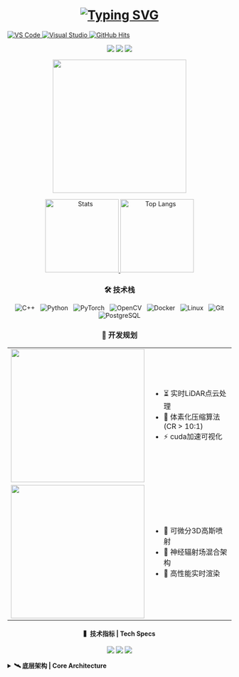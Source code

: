<h1 align="center"> 
  <a href="https://git.io/typing-svg">
    <img src="https://readme-typing-svg.herokuapp.com?font=Fira+Code&pause=1000&width=400&lines=嗨👋，我是+DocMingo%0A3D视觉算法工程师" alt="Typing SVG" />
  </a>
</h1>

<p align="left">
  <a href="https://github.com/DocMingo?tab=repositories">
    <img alt="VS Code" 
         src="https://img.shields.io/badge/Editor-VS_Code-007ACC?logo=visualstudiocode&logoColor=white&style=flat">
  </a>
  <a href="https://github.com/DocMingo?tab=repositories">
    <img alt="Visual Studio" 
         src="https://img.shields.io/badge/IDE-Visual_Studio-5C2D91?logo=visualstudio&logoColor=white&style=flat">
  </a>
    <a href="https://github.com/DocMingo">
    <img alt="GitHub Hits" src="https://img.shields.io/github/followers/DocMingo?label=Follow%20%40DocMingo&style=social">
  </a>
</p>


<!-- 3D技术栈徽章 -->
<p align="center">
  <img src="https://img.shields.io/badge/-LiDAR点云%20渲染-8A2BE2?logo=opencv&logoColor=white">
  <img src="https://img.shields.io/badge/-3DGS-FF8C00?logo=blender&logoColor=white">
  <img src="https://img.shields.io/badge/-PCL-00BFFF?logo=pointcloud&logoColor=white">
</p>

<img src="https://media1.giphy.com/media/13HgwGsXF0aiGY/giphy.gif" width="300" style="display:block; margin:auto;" />


<!-- 双卡片统计布局 -->
<p align="center">
  <a href="https://github.com/DocMingo">
    <img height="165" src="https://github-readme-stats.vercel.app/api?username=DocMingo&count_private=true&theme=radical&show_icons=true&include_all_commits=true" alt="Stats" />
  </a>
  <a href="https://github.com/DocMingo">
    <img height="165" src="https://github-readme-stats.vercel.app/api/top-langs/?username=DocMingo&layout=compact&theme=radical&langs_count=6&hide=html,css" alt="Top Langs" />
  </a>
</p>

<h3 align="center">🛠 技术栈</h3>
<p align="center">
  <img src="https://img.shields.io/badge/-C++-00599C?logo=cplusplus&logoColor=white" title="C++" hspace="4">
  <img src="https://img.shields.io/badge/-Python-3776AB?logo=python&logoColor=white" title="Python" hspace="4">
  <img src="https://img.shields.io/badge/-PyTorch-EE4C2C?logo=pytorch&logoColor=white" title="PyTorch" hspace="4">
  <img src="https://img.shields.io/badge/-OpenCV-5C3EE8?logo=opencv&logoColor=white" title="OpenCV" hspace="4">
  <img src="https://img.shields.io/badge/-Docker-2496ED?logo=docker&logoColor=white" title="Docker" hspace="4">
  <img src="https://img.shields.io/badge/-Linux-FCC624?logo=linux&logoColor=black" title="Linux" hspace="4">
  <img src="https://img.shields.io/badge/-Git-F05032?logo=git&logoColor=white" title="Git" hspace="4">
  <img src="https://img.shields.io/badge/-PostgreSQL-4169E1?logo=postgresql&logoColor=white" title="PostgreSQL" hspace="4">
</p>


<h3 align="center">🚀 开发规划</h3>

<div align="center">
  <table>
    <tr>
      <td><img src="https://img.shields.io/badge/■_HyperCloud_Engine-000000?style=for-the-badge&logo=point-cloud&logoColor=00FFFF" width="300"></td>
      <td>
        <ul align="left">
          <li>⏳ 实时LiDAR点云处理</li>
          <li>🧊 体素化压缩算法 (CR > 10:1)</li>
          <li>⚡ cuda加速可视化</li>
        </ul>
      </td>
    </tr>
    <tr>
      <td><img src="https://img.shields.io/badge/■_Neural_GS_Renderer-000000?style=for-the-badge&logo=matrix&logoColor=FF00FF" width="300"></td>
      <td>
        <ul align="left">
          <li>🧠 可微分3D高斯喷射</li>
          <li>🌌 神经辐射场混合架构</li>
          <li>🔄 高性能实时渲染</li>
        </ul>
      </td>
    </tr>
  </table>
</div>

<h4 align="center">▍技术指标 | Tech Specs</h4>
<p align="center">
  <img src="https://img.shields.io/badge/Compute_Units-256_CUDA_Cores-blueviolet">  
  <img src="https://img.shields.io/badge/Precision-FP16_Accel-9cf">
  <img src="https://img.shields.io/badge/Latency-<2ms-success">
</p>

<details>
<summary><b>🛰️ 底层架构 | Core Architecture</b></summary>

```mermaid
graph LR
  A[LiDAR Raw Data] --> B[Octree Spatial Partition]
  B --> C[Neural Voxelization]
  C --> D{Hybrid Render Pipeline}
  D --> E[PointCloud Render]
  D --> F[Gaussian Splatting]
  D --> G[NeRF Synthesis]
